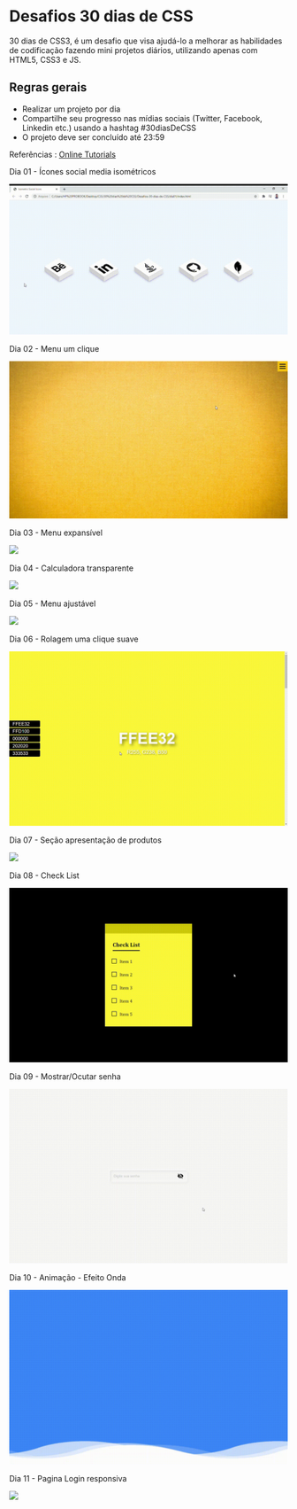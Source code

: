 # Desafios 30 dias de CSS 
30 dias de CSS3, é um desafio que visa ajudá-lo a melhorar as habilidades de codificação fazendo mini projetos diários, utilizando apenas com HTML5, CSS3 e JS.


## Regras gerais
- Realizar um projeto por dia
- Compartilhe seu progresso nas mídias sociais (Twitter, Facebook, Linkedin etc.) usando a hashtag #30diasDeCSS
- O projeto deve ser concluído até 23:59

Referências : [Online Tutorials](https://www.youtube.com/channel/UCbwXnUipZsLfUckBPsC7Jog)

Dia 01 - Ícones social media isométricos

![](https://github.com/jonathanferreira33/Desafios-30-dias-de-CSS/blob/main/dia01/Isometric-Social-Icons-day-01.gif)


Dia 02 - Menu um clique

![](https://github.com/jonathanferreira33/Desafios-30-dias-de-CSS/blob/main/dia02/assets/Sliding-Menu-on-Click-dia2.gif)


Dia 03 - Menu expansível

![](https://github.com/jonathanferreira33/Desafios-30-dias-de-CSS/blob/main/dia03/assets/Menu-expeans%C3%ADvel-com-um-click.gif)


Dia 04 - Calculadora transparente

![](https://github.com/jonathanferreira33/Desafios-30-dias-de-CSS/blob/main/dia04/assets/Calculadora-transparente-Google-Chrome-2021-01-21-15-44-43.gif)


Dia 05 - Menu ajustável

![](https://github.com/jonathanferreira33/Desafios-30-dias-de-CSS/blob/main/dia05/assets/Sticky-Navbar.gif)


Dia 06 - Rolagem uma clique suave

![](https://github.com/jonathanferreira33/Desafios-30-dias-de-CSS/blob/main/dia06/assets/Rolagem-suave-com-um-clique.gif)

Dia 07 - Seção apresentação de produtos

![](https://github.com/jonathanferreira33/Desafios-30-dias-de-CSS/blob/main/dia07/assets/Card-de-produto.gif)

Dia 08 - Check List

![](https://github.com/jonathanferreira33/Desafios-30-dias-de-CSS/blob/main/dia08/assets/Checkbox-Google-Chrome-2021-01-27-17-58-35.gif)


Dia 09 - Mostrar/Ocutar senha

![](https://github.com/jonathanferreira33/Desafios-30-dias-de-CSS/blob/main/dia09/assets/Mostrar_Ocultar-senha-Google.gif)

Dia 10 - Animação - Efeito Onda

![](https://github.com/jonathanferreira33/Desafios-30-dias-de-CSS/blob/main/dia10/assets/Efeito-de-anima%C3%A7%C3%A3o-Onda.gif)

Dia 11 - Pagina Login responsiva

![](https://github.com/jonathanferreira33/Desafios-30-dias-de-CSS/blob/main/dia11/assets/Formul%C3%A1rio-Login-Responsivo.gif)
